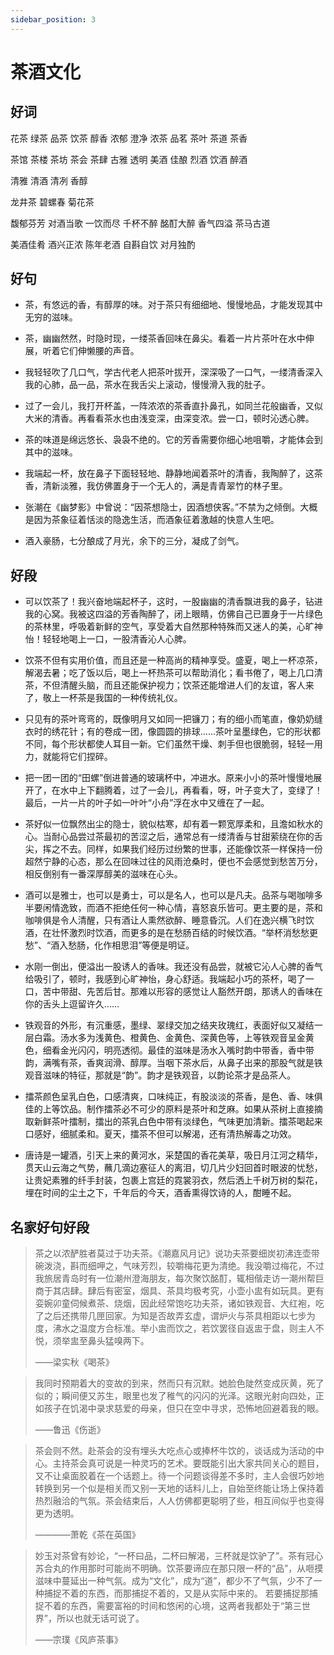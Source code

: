```yaml
---
sidebar_position: 3
---
```


# 茶酒文化

## 好词

花茶 绿茶 品茶 饮茶 醇香 浓郁 澄净 浓茶 品茗 茶叶 茶道 茶香

茶馆 茶楼 茶坊 茶会 茶肆 古雅 透明 美酒 佳酿 烈酒 饮酒 醉酒

清雅 清酒 清冽 香醇

龙井茶 碧螺春 菊花茶

馥郁芬芳 对酒当歌 一饮而尽 千杯不醉 酩酊大醉 香气四溢 茶马古道

美酒佳肴 酒兴正浓 陈年老酒 自斟自饮 对月独酌

## 好句

- 茶，有悠远的香，有醇厚的味。对于茶只有细细地、慢慢地品，才能发现其中无穷的滋味。

- 茶，幽幽然然，时隐时现，一缕茶香回味在鼻尖。看着一片片茶叶在水中伸展，听着它们伸懒腰的声音。

- 我轻轻吹了几口气，学古代老人把茶叶拔开，深深吸了一口气，一缕清香深入我的心肺，品一品，茶水在我舌尖上滚动，慢慢滑入我的肚子。

- 过了一会儿，我打开杯盖，一阵浓浓的茶香直扑鼻孔，如同兰花般幽香，又似大米的清香。再看看茶水也由浅变深，由深变浓。尝一口，顿时沁透心脾。

- 茶的味道是绵远悠长、袅袅不绝的。它的芳香需要你细心地咀嚼，才能体会到其中的滋味。

- 我端起一杯，放在鼻子下面轻轻地、静静地闻着茶叶的清香，我陶醉了，这茶香，清新淡雅，我仿佛置身于一个无人的，满是青青翠竹的林子里。

- 张潮在《幽梦影》中曾说：“因茶想隐士，因酒想侠客。”不禁为之倾倒。大概是因为茶象征着恬淡的隐逸生活，而酒象征着激越的快意人生吧。

- 酒入豪肠，七分酿成了月光，余下的三分，凝成了剑气。

## 好段

- 可以饮茶了！我兴奋地端起杯子，这时，一股幽幽的清香飘进我的鼻子，钻进我的心窝。我被这四溢的芳香陶醉了，闭上眼睛，仿佛自己已置身于一片绿色的茶林里，呼吸着新鲜的空气，享受着大自然那种特殊而又迷人的美，心旷神怡！轻轻地喝上一口，一股清香沁人心脾。

- 饮茶不但有实用价值，而且还是一种高尚的精神享受。盛夏，喝上一杯凉茶，解渴去暑；吃了饭以后，喝上一杯热茶可以帮助消化；看书倦了，喝上几口清茶，不但清醒头脑，而且还能保护视力；饮茶还能增进人们的友谊，客人来了，敬上一杯茶是我国的一种传统礼仪。
- 只见有的茶叶弯弯的，既像明月又如同一把镰刀；有的细小而笔直，像奶奶缝衣时的绣花针；有的卷成一团，像圆圆的排球……茶叶呈墨绿色，它的形状都不同，每个形状都使人耳目一新。它们虽然干燥、刺手但也很脆弱，轻轻一用力，就能将它们捏碎。

- 把一团一团的“田螺”倒进普通的玻璃杯中，冲进水。原来小小的茶叶慢慢地展开了，在水中上下翻腾着，过了一会儿，再看看，呀，叶子变大了，变绿了！最后，一片一片的叶子如一叶叶“小舟”浮在水中又缠在了一起。

- 茶好似一位飘然出尘的隐士，貌似枯寒，却有着一颗宽厚柔和，且澹如秋水的心。当耐心品尝过茶最初的苦涩之后，通常总有一缕清香与甘甜萦绕在你的舌尖，挥之不去。同样，如果我们经历过纷繁的世事，还能像饮茶一样保持一份超然宁静的心态，那么在回味过往的风雨沧桑时，便也不会感觉到愁苦万分，相反倒别有一番深厚醇美的滋味在心头。

- 酒可以是雅士，也可以是勇士，可以是名人，也可以是凡夫。品茶与喝咖啡多半要闲情逸致，而酒不拒绝任何一种心情，喜怒哀乐皆可。更主要的是，茶和咖啡俱是令人清醒，只有酒让人熏然欲醉、睡意昏沉。人们在逸兴横飞时饮酒，在壮怀激烈时饮酒，而更多的是在愁肠百结的时候饮酒。“举杯消愁愁更愁”、“酒入愁肠，化作相思泪”等便是明证。

- 水刚一倒出，便溢出一股诱人的香味。我还没有品尝，就被它沁人心脾的香气给吸引了，顿时，我感到心旷神怡，身心舒适。我端起小巧的茶杯，喝了一口，苦中带甜、先苦后甘。那难以形容的感觉让人豁然开朗，那诱人的香味在你的舌头上逗留许久……

- 铁观音的外形，有沉重感，墨绿、翠绿交加之结夹玫瑰红，表面好似又凝结一层白霜。汤水多为浅黄色、橙黄色、金黄色、深黄色等，上等铁观音呈金黄色，细看金光闪闪，明亮透彻。最佳的滋味是汤水入嘴时韵中带香，香中带韵，满嘴有茶，香爽润滑、醇厚。当咽下茶水后，从鼻子出来的那股气就是铁观音滋味的特征，那就是“韵”。韵才是铁观音，以韵论茶才是品茶人。

- 擂茶颜色呈乳白色，口感清爽，口味纯正，有股淡淡的茶香，是色、香、味俱佳的上等饮品。制作擂茶必不可少的原料是茶叶和芝麻。如果从茶树上直接摘取新鲜茶叶擂制，擂出的茶乳白色中带有淡绿色，气味更加清新。擂茶喝起来口感好，细腻柔和。夏天，擂茶不但可以解渴，还有清热解毒之功效。

- 唐诗是一罐酒，引天上来的黄河水，采楚国的香花美草，吸日月江河之精华，贯天山云海之气势，蘸几滴边塞征人的离泪，切几片少妇回首时眼波的忧愁，让贵妃素雅的纤手封装，包裹上宫廷的霓裳羽衣，然后洒上千树万树的梨花，埋在时间的尘土之下，千年后的今天，酒香熏得饮诗的人，酣睡不起。

## 名家好句好段

> 茶之以浓酽胜者莫过于功夫茶。《潮嘉风月记》说功夫茶要细炭初沸连壶带碗泼浇，斟而细呷之，气味芳烈，较嚼梅花更为清绝。我没嚼过梅花，不过我旅居青岛时有一位潮州澄海朋友，每次聚饮酩酊，辄相偕走访一潮州帮巨商于其店肆。肆后有密室，烟具、茶具均极考究，小壶小盅有如玩具。更有娈婉卯童伺候煮茶、烧烟，因此经常饱吃功夫茶，诸如铁观音、大红袍，吃了之后还携带几匣回家。为知是否故弄玄虚，谓炉火与茶具相距以七步为度，沸水之温度方合标准。举小盅而饮之，若饮罢径自返盅于盘，则主人不悦，须举盅至鼻头猛嗅两下。
>
> ——梁实秋《喝茶》

> 我同时预期着大的变故的到来，然而只有沉默。她脸色陡然变成灰黄，死了似的；瞬间便又苏生，眼里也发了稚气的闪闪的光泽。这眼光射向四处，正如孩子在饥渴中录求慈爱的母亲，但只在空中寻求，恐怖地回避着我的眼。
>
> ——鲁迅《伤逝》

> 茶会则不然。赴茶会的没有埋头大吃点心或捧杯牛饮的，谈话成为活动的中心。主持茶会真可说是一种灵巧的艺术。要既能引出大家共同关心的题目，又不让桌面胶着在一个话题上。待一个问题谈得差不多时，主人会很巧妙地转换到另一个似是相关而又别一天地的话料儿上，自始至终能让场上保持着热烈融洽的气氛。茶会结束后，人人仿佛都更聪明了些，相互间似乎也变得更为透明。
>
> ————萧乾《茶在英国》

> 妙玉对茶曾有妙论，“一杯曰品，二杯曰解渴，三杯就是饮驴了”。茶有冠心苏合丸的作用那时可能尚不明确。饮茶要谛应在那只限一杯的“品”，从咂摸滋味中蔓延出一种气氛。成为“文化”，成为“道”，都少不了气氛，少不了一种捕捉不着的东西，而那捕捉不着的，又是从实际中来的。
> 若要捕捉那捕捉不着的东西，需要富裕的时间和悠闲的心境，这两者我都处于“第三世界”，所以也就无话可说了。
>
> ——宗璞《风庐茶事》
